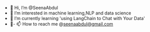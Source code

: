- 👋 Hi, I’m @SeenaAbdul
- 👀 I’m interested in machine learning,NLP and data science
- 🌱 I’m currently learning 'using LangChain to Chat with Your Data'
- 💞️- 📫 How to reach me @seenaabdul@gmail.com

<!---
SeenaAbdul/SeenaAbdul is a ✨ special ✨ repository because its `README.md` (this file) appears on your GitHub profile.
You can click the Preview link to take a look at your changes.
--->
